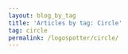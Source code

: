 ```yaml
---
layout: blog_by_tag
title: 'Articles by tag: Circle'
tag: circle
permalink: /logospotter/circle/
---
```

